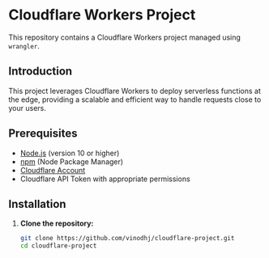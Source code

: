 # Cloudflare Workers Project

This repository contains a Cloudflare Workers project managed using `wrangler`.

## Introduction

This project leverages Cloudflare Workers to deploy serverless functions at the edge, providing a scalable and efficient way to handle requests close to your users.

## Prerequisites

- [Node.js](https://nodejs.org/) (version 10 or higher)
- [npm](https://www.npmjs.com/) (Node Package Manager)
- [Cloudflare Account](https://www.cloudflare.com/)
- Cloudflare API Token with appropriate permissions

## Installation

1. **Clone the repository:**

   ```bash
   git clone https://github.com/vinodhj/cloudflare-project.git
   cd cloudflare-project
   ```
